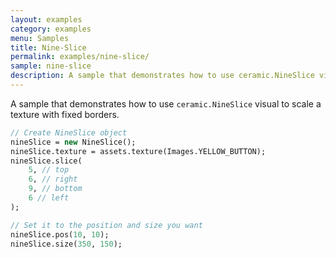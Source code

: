 ```yaml
---
layout: examples
category: examples
menu: Samples
title: Nine-Slice
permalink: examples/nine-slice/
sample: nine-slice
description: A sample that demonstrates how to use ceramic.NineSlice visual to scale a texture with fixed borders.
---
```


A sample that demonstrates how to use `ceramic.NineSlice` visual to scale a texture with fixed borders.

```haxe
// Create NineSlice object
nineSlice = new NineSlice();
nineSlice.texture = assets.texture(Images.YELLOW_BUTTON);
nineSlice.slice(
    5, // top
    6, // right
    9, // bottom
    6 // left
);

// Set it to the position and size you want
nineSlice.pos(10, 10);
nineSlice.size(350, 150);
```
